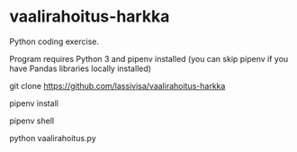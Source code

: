 # vaalirahoitus-harkka
Python coding exercise.

Program requires Python 3 and pipenv installed
(you can skip pipenv if you have Pandas libraries locally installed)

git clone https://github.com/lassivisa/vaalirahoitus-harkka

pipenv install

pipenv shell

python vaalirahoitus.py
